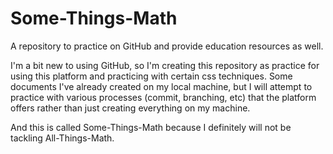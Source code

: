 # Some-Things-Math
A repository to practice on GitHub and provide education resources as well.

I'm a bit new to using GitHub, so I'm creating this repository as practice for using this platform and practicing with certain css techniques.  Some documents I've already created on my local machine, but I will attempt to practice with various processes (commit, branching, etc) that the platform offers rather than just creating everything on my machine.

And this is called Some-Things-Math because I definitely will not be tackling All-Things-Math.